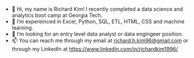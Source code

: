 - 👋 Hi, my name is Richard Kim! I recently completed a data science and analytics boot camp at Georgia Tech.
- 👀 I’m expereinced in Excel, Python, SQL, ETL, HTML, CSS and machine learning.
- 🌱 I’m looking for an entry level data analyst or data engingeer position.
- 📫 You can reach me through my email at richard.h.kim96@gmail.com or through my LinkedIn at https://www.linkedin.com/in/richardkim1996/

<!---
richardhkim/richardhkim is a ✨ special ✨ repository because its `README.md` (this file) appears on your GitHub profile.
You can click the Preview link to take a look at your changes.
--->
